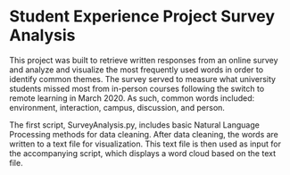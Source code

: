 # Student Experience Project Survey Analysis

This project was built to retrieve written responses from an online survey and analyze and visualize the most frequently used words in order to identify common themes. The survey served to measure what university students missed most from in-person courses following the switch to remote learning in March 2020. As such, common words included: environment, interaction, campus, discussion, and person.

The first script, SurveyAnalysis.py, includes basic Natural Language Processing methods for data cleaning. After data cleaning, the words are written to a text file for visualization. This text file is then used as input for the accompanying script, which displays a word cloud based on the text file.
